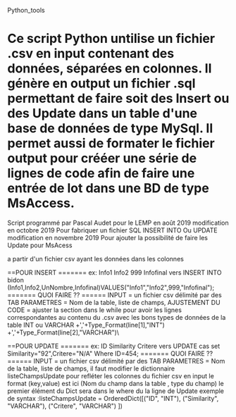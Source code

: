 Python_tools

Ce script Python untilise un fichier .csv en input contenant des données, séparées en colonnes.
Il génère en output un fichier .sql permettant de faire soit des Insert ou des Update dans un table d'une base de données de type MySql.
Il permet aussi de formater le fichier output pour crééer une série de lignes de code 
afin de faire une entrée de lot dans une BD de type MsAccess.
=======================================================================
Script programmé par Pascal Audet pour le LEMP  en août 2019 
modification en octobre 2019
Pour fabriquer un fichier SQL INSERT INTO  Ou UPDATE
modification en novembre 2019 
Pour ajouter la possibilité de faire les Update pour MsAcess

a partir d'un fichier csv ayant les données dans les colonnes

==POUR INSERT =======
ex: Info1	Info2	999	Infofinal
vers INSERT INTO bidon (Info1,Info2,UnNombre,Infofinal)VALUES("Info1","Info2",999,"Infofinal");
======= QUOI FAIRE ?? ======
INPUT = un fichier csv délimité par des TAB
PARAMETRES = Nom de la table, liste de champs, 
AJUSTEMENT DU CODE = ajuster la section dans le while pour avoir les lignes 
             correspondantes au contenu du .csv avec les bons types de
             données de la table  INT ou VARCHAR
			+','+Type_Format(line[1],"INT")\
			+','+Type_Format(line[2],"VARCHAR")\

 ==POUR UPDATE =======
ex: ID	Similarity	Critere
vers UPDATE cas  set Similarity="92",Critere="N/A" Where ID=454;
 ======= QUOI FAIRE ?? ======
INPUT = un fichier csv délimité par des TAB
PARAMETRES = Nom de la table, liste de champs, 
 il faut modifier  le dictionnaire listeChampsUpdate
 pour refléter les colonnes du fichier csv en input
 le format (key,value) est ici (Nom du champ dans la table , type du champ)
 le premier élément du Dict  sera dans le where du la ligne de Update 
 exemple de syntax :listeChampsUpdate = OrderedDict([("ID", "INT"), ("Similarity", "VARCHAR"), ("Critere", "VARCHAR") ]) 


